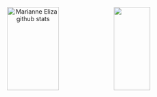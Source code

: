 

<div align="center">  
  <img width="49%" height="195px" src="https://github-readme-stats.vercel.app/api?username=codebymar&show_icons=true&count_private=true&hide_border=true&title_color=475ab8&icon_color=475ab8&text_color=475ab89&bg_color=0000" alt="Marianne Eliza github stats" /> 
  <img width="41%" height="195px" src="https://github-readme-stats.vercel.app/api/top-langs/?username=codebymar&layout=compact&hide_border=true&title_color=475ab8&text_color=475ab8&bg_color=0000" />
</div>
